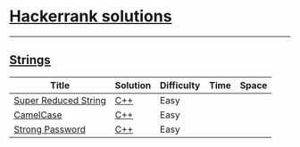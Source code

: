 # [Hackerrank solutions](https://www.hackerrank.com/)

---

## [Strings](https://www.hackerrank.com/domains/algorithms/strings)


|   Title               | Solution | Difficulty | Time | Space |
|-----------------------|----------|------------|------|-------|
|[Super Reduced String](https://www.hackerrank.com/challenges/reduced-string/problem) | [C++](https://github.com/trilliwon/hackerrank-algorithms/blob/master/algorithms/strings/reduced-string.cpp) | Easy |      |       |
|[CamelCase](https://www.hackerrank.com/challenges/camelcase/problem) | [C++](https://github.com/trilliwon/hackerrank-algorithms/blob/master/algorithms/strings/camelcase.cpp) | Easy |      |       |
|[Strong Password](https://www.hackerrank.com/challenges/strong-password/problem) | [C++](https://github.com/trilliwon/hackerrank-algorithms/blob/master/algorithms/strings/camelcase.cpp) | Easy |      |       |



